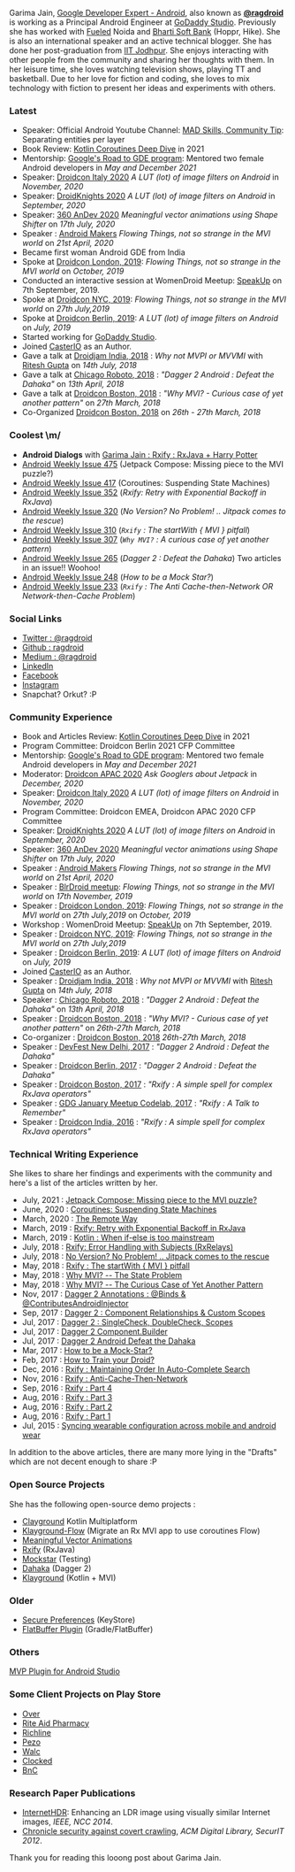 Garima Jain, [Google Developer Expert - Android](https://developers.google.com/community/experts/directory/profile/profile-garima_jain), also known as [**@ragdroid**](https://twitter.com/ragdroid) is working as a Principal Android Engineer at [GoDaddy Studio](https://www.godaddy.com/en-za/studio). Previously she has worked with [Fueled](https://fueled.com/) Noida and [Bharti Soft Bank](https://www.crunchbase.com/organization/bsb) (Hoppr, Hike). She is also an international speaker and an active technical blogger. She has done her post-graduation from [IIT Jodhpur](http://iitj.ac.in/). She enjoys interacting with other people from the community and sharing her thoughts with them. In her leisure time, she loves watching television shows, playing TT and basketball. Due to her love for fiction and coding, she loves to mix technology with fiction to present her ideas and experiments with others.

### Latest
 - Speaker: Official Android Youtube Channel: [MAD Skills, Community Tip](https://www.youtube.com/watch?v=cfak1jDKM_4): Separating entities per layer
 - Book Review: [Kotlin Coroutines Deep Dive](https://kt.academy/book/coroutines) in 2021
 - Mentorship: [Google's Road to GDE program](https://developers.googleblog.com/2021/09/mentoring-future-women-experts.html): Mentored two female Android developers in *May and December 2021*
 - Speaker: [Droidcon Italy 2020](https://www.youtube.com/watch?v=mSCW8wFWz5k&ab_channel=AndroidHeroes) *A LUT (lot) of image filters on Android* in *November, 2020*
 - Speaker: [DroidKnights 2020](https://www.youtube.com/watch?v=H9_R0kXk57E&ab_channel=DroidKnights) *A LUT (lot) of image filters on Android* in *September, 2020*
 - Speaker: [360 AnDev 2020](https://www.youtube.com/watch?reload=9&v=mU6x7CY1Moc&ab_channel=JohnWilker) *Meaningful vector animations using Shape Shifter* on *17th July, 2020*
 - Speaker :  [Android Makers](https://www.youtube.com/watch?v=e_r4d-33GDY&ab_channel=AndroidMakers) *Flowing Things, not so strange in the MVI world* on *21st April, 2020*
 - Became first woman Android GDE from India
 - Spoke at [Droidcon London, 2019](https://skillsmatter.com/skillscasts/14164-flowing-things-not-so-strange-in-the-mvi-world): *Flowing Things, not so strange in the MVI world* on *October, 2019*
 - Conducted an interactive session at WomenDroid Meetup: [SpeakUp](https://twitter.com/WomenDroid/status/1167079658463977472) on 7th September, 2019.
 - Spoke at [Droidcon NYC, 2019](https://www.droidcon.com/media-detail?video=362742238): *Flowing Things, not so strange in the MVI world* on *27th July,2019*
 - Spoke at [Droidcon Berlin, 2019](https://www.droidcon.com/media-detail?video=353348763): *A LUT (lot) of image filters on Android* on *July, 2019*
 - Started working for [GoDaddy Studio](https://www.godaddy.com/en-za/studio).
 - Joined [CasterIO](https://articles.caster.io/author/gjain/) as an Author.
 - Gave a talk at [Droidjam India, 2018](https://www.youtube.com/watch?v=IRCd6aftFkE&index=12&t=2s&list=PLbgP71NCXCqFr6djMCR3KnZez31toGXS3) : *Why not MVPI or MVVMI* with [Ritesh Gupta](http://riteshhh.com/) on *14th July, 2018*
 - Gave a talk at [Chicago Roboto, 2018](https://www.youtube.com/watch?v=3VNQYZHRQf4) : *"Dagger 2 Android : Defeat the Dahaka"* on *13th April, 2018*
 - Gave a talk at [Droidcon Boston, 2018](https://www.youtube.com/watch?time_continue=358&v=KpuFW-jamVo) : *"Why MVI? - Curious case of yet another pattern"* on *27th March, 2018* 
 - Co-Organized [Droidcon Boston, 2018](http://www.droidcon-boston.com/) on *26th - 27th March, 2018* 

### Coolest \m/

 - **Android Dialogs** with [Garima Jain : Rxify : RxJava + Harry Potter](https://www.youtube.com/watch?v=5JO7Q6HO52w)
 - [Android Weekly Issue 475](https://newsletterest.com/message/64956/Android-Weekly-475) (Jetpack Compose: Missing piece to the MVI puzzle?)
 - [Android Weekly Issue 417](https://androidweekly.net/issues/issue-417) (Coroutines: Suspending State Machines)
 - [Android Weekly Issue 352](https://androidweekly.net/issues/issue-352) (*Rxify: Retry with Exponential Backoff in RxJava*) 
 - [Android Weekly Issue 320](https://androidweekly.net/issues/issue-320) (*No Version? No Problem! .. Jitpack comes to the rescue*)
 - [Android Weekly Issue 310](https://androidweekly.net/issues/issue-310) (*`Rxify` : The startWith { MVI } pitfall*)
 - [Android Weekly Issue 307](http://androidweekly.net/issues/issue-307) (*`Why MVI?` : A curious case of yet another pattern*)
 - [Android Weekly Issue 265](http://androidweekly.net/issues/issue-265) (*Dagger 2 : Defeat the Dahaka*) Two articles in an issue!! Woohoo!
 - [Android Weekly Issue 248](http://androidweekly.net/issues/issue-248) (*How to be a Mock Star?*)
 - [Android Weekly Issue 233](http://androidweekly.net/issues/issue-233) (*`Rxify` : The Anti Cache-then-Network OR Network-then-Cache Problem*)

### Social Links
 - [Twitter : @ragdroid](https://twitter.com/ragdroid)
 - [Github : ragdroid](https://github.com/ragdroid/)
 - [Medium : @ragdroid](https://medium.com/@ragdroid)
 - [LinkedIn](https://www.linkedin.com/in/ragdroid/)
 - [Facebook](https://www.facebook.com/ragdr0id)
 - [Instagram](https://www.instagram.com/ragdr0id/)
 - Snapchat? Orkut? :P
 
### Community Experience
 - Book and Articles Review: [Kotlin Coroutines Deep Dive](https://kt.academy/book/coroutines) in 2021
 - Program Committee: Droidcon Berlin 2021 CFP Committee 
 - Mentorship: [Google's Road to GDE program](https://developers.googleblog.com/2021/09/mentoring-future-women-experts.html): Mentored two female Android developers in *May and December 2021*
 - Moderator: [Droidcon APAC 2020](https://www.droidcon.com/2020/12/15/ask-googlers-about-jetpack/?video=491020688) *Ask Googlers about Jetpack* in *December, 2020*
 - Speaker: [Droidcon Italy 2020](https://www.youtube.com/watch?v=mSCW8wFWz5k&ab_channel=AndroidHeroes) *A LUT (lot) of image filters on Android* in *November, 2020*
 - Program Committee: Droidcon EMEA, Droidcon APAC 2020 CFP Committee 
 - Speaker: [DroidKnights 2020](https://www.youtube.com/watch?v=H9_R0kXk57E&ab_channel=DroidKnights) *A LUT (lot) of image filters on Android* in *September, 2020*
 - Speaker: [360 AnDev 2020](https://www.youtube.com/watch?reload=9&v=mU6x7CY1Moc&ab_channel=JohnWilker) *Meaningful vector animations using Shape Shifter* on *17th July, 2020*
 - Speaker :  [Android Makers](https://www.youtube.com/watch?v=e_r4d-33GDY&ab_channel=AndroidMakers) *Flowing Things, not so strange in the MVI world* on *21st April, 2020*
 - Speaker : [BlrDroid meetup](https://www.meetup.com/blrdroid/events/265552112/): *Flowing Things, not so strange in the MVI world* on *17th November, 2019*
 - Speaker : [Droidcon London, 2019](https://skillsmatter.com/skillscasts/14164-flowing-things-not-so-strange-in-the-mvi-world): *Flowing Things, not so strange in the MVI world* on *27th July,2019* on *October, 2019*
 - Workshop : WomenDroid Meetup: [SpeakUp](https://twitter.com/WomenDroid/status/1167079658463977472) on 7th September, 2019.
 - Speaker : [Droidcon NYC, 2019](https://www.droidcon.com/media-detail?video=362742238): *Flowing Things, not so strange in the MVI world* on *27th July,2019*
 - Speaker : [Droidcon Berlin, 2019](https://www.droidcon.com/media-detail?video=353348763): *A LUT (lot) of image filters on Android* on *July, 2019*
 - Joined [CasterIO](https://articles.caster.io/author/gjain/) as an Author.
 - Speaker : [Droidjam India, 2018](https://www.youtube.com/watch?v=IRCd6aftFkE&index=12&t=2s&list=PLbgP71NCXCqFr6djMCR3KnZez31toGXS3) : *Why not MVPI or MVVMI* with [Ritesh Gupta](http://riteshhh.com/) on *14th July, 2018*
 - Speaker : [Chicago Roboto, 2018](https://www.youtube.com/watch?v=3VNQYZHRQf4) : *"Dagger 2 Android : Defeat the Dahaka"* on *13th April, 2018*
 - Speaker : [Droidcon Boston, 2018](https://www.youtube.com/watch?time_continue=358&v=KpuFW-jamVo) : *"Why MVI? - Curious case of yet another pattern"* on *26th-27th March, 2018* 
 - Co-organizer : [Droidcon Boston, 2018](http://www.droidcon-boston.com/) *26th-27th March, 2018* 
 - Speaker : [DevFest New Delhi, 2017](https://www.meetup.com/GDGNewDelhi/events/243302149/) : *"Dagger 2 Android : Defeat the Dahaka"*
 - Speaker : [Droidcon Berlin, 2017](https://www.youtube.com/watch?v=iczp_toHxmA) : *"Dagger 2 Android : Defeat the Dahaka"*
 - Speaker : [Droidcon Boston, 2017](https://academy.realm.io/posts/rxify-rxjava-operators-droid-boston-jain-2017/) : *"Rxify : A simple spell for complex RxJava operators"*
 - Speaker : [GDG January Meetup Codelab, 2017](https://github.com/gdgnewdelhi/talks/blob/master/past_talk_titles.md) : *"Rxify : A Talk to Remember"*
 - Speaker : [Droidcon India, 2016](https://hasgeek.tv/droidconin/droidconin-2016-day-1/1258-rxify-a-simple-spell-for-complex-rxjava-operators) : *"Rxify : A simple spell for complex RxJava operators"*

### Technical Writing Experience 

She likes to share her findings and experiments with the community and here's a list of the articles written by her.
 - July, 2021 : [Jetpack Compose: Missing piece to the MVI puzzle?](https://medium.com/google-developer-experts/jetpack-compose-missing-piece-to-the-mvi-puzzle-44c0e60b571)
 - June, 2020 : [Coroutines: Suspending State Machines](https://medium.com/google-developer-experts/coroutines-suspending-state-machines-36b189f8aa60)
 - March, 2020 : [The Remote Way](https://medium.com/over-engineering/the-remote-way-805e3e37bad6)
 - March, 2019 : [Rxify: Retry with Exponential Backoff in RxJava](https://medium.com/over-engineering/rxify-exponential-backoff-on-retry-48bb66912391)
 - March, 2019 :  [Kotlin : When if-else is too mainstream](https://medium.com/@ragdroid/kotlin-when-if-else-is-too-mainstream-acc4b91c2416) 
 - July, 2018 : [Rxify: Error Handling with Subjects (RxRelays)](https://articles.caster.io/android/rxify-error-handling-with-subjects-relays/)
 - July, 2018 : [No Version? No Problem! .. Jitpack comes to the rescue](https://medium.com/@ragdroid/no-version-no-problem-jitpack-comes-to-the-rescue-d8754b335c34)
 - May, 2018 : [Rxify : The startWith { MVI } pitfall](https://medium.com/@ragdroid/rxify-the-startwith-mvi-pitfall-68764ae8946d)
 - May, 2018 : [Why MVI? -- The State Problem](https://medium.com/fueled-engineering/why-mvi-the-state-problem-ee867c7da20c)
 - May, 2018 : [Why MVI? -- The Curious Case of Yet Another Pattern](https://medium.com/fueled-engineering/why-mvi-538ee07f0f32)
 - Nov, 2017 : [Dagger 2 Annotations : @Binds & @ContributesAndroidInjector](https://proandroiddev.com/dagger-2-annotations-binds-contributesandroidinjector-a09e6a57758f)
 - Sep, 2017 : [Dagger 2 : Component Relationships & Custom Scopes](https://proandroiddev.com/dagger-2-component-relationships-custom-scopes-8d7e05e70a37)
 - Jul, 2017 : [Dagger 2 : SingleCheck, DoubleCheck, Scopes](https://proandroiddev.com/dagger-2-check-singlecheck-doublecheck-scopes-4ee48fc31736)
 - Jul, 2017 : [Dagger 2 Component.Builder](https://proandroiddev.com/dagger-2-component-builder-1f2b91237856)
 - Jul, 2017 : [Dagger 2 Android Defeat the Dahaka](https://proandroiddev.com/dagger-2-android-defeat-the-dahaka-b1c542233efc)
 - Mar, 2017 : [How to be a Mock-Star?](https://medium.com/fueled-android/how-to-be-a-mock-star-fc00714d8c2f)
 - Feb, 2017 : [How to Train your Droid?](https://medium.com/@ragdroid/how-to-train-your-droid-1188e39f98be)
 - Dec, 2016 : [Rxify : Maintaining Order In Auto-Complete Search](https://medium.com/fueled-android/rxify-maintaining-order-in-auto-complete-search-d5c46ba26578)
 - Nov, 2016 : [Rxify : Anti-Cache-Then-Network](http://www.andevcon.com/news/rxify-the-anti-cache-then-network-or-network-then-cache-problem)
 - Sep, 2016 : [Rxify : Part 4](https://medium.com/fueled-android/rxify-a-simple-spell-for-complex-rxjava-operators-part-4-eb929d3e2240)
 - Aug, 2016 : [Rxify : Part 3](https://medium.com/fueled-android/rxify-a-simple-spell-for-complex-rxjava-operators-part-3-44e2b3535cce)
 - Aug, 2016 : [Rxify : Part 2](https://medium.com/fueled-android/rxify-a-simple-spell-for-complex-rxjava-operators-part-2-b82b379f5c7f)
 - Aug, 2016 : [Rxify : Part 1](https://medium.com/fueled-android/rxify-a-simple-spell-for-complex-rxjava-operators-part-1-4c31921583c4)
 - Jul, 2015 : [Syncing wearable configuration across mobile and android wear](https://medium.com/fueled-android/syncing-wearable-22136eca6acd)
 
 In addition to the above articles, there are many more lying in the "Drafts" which are not decent enough to share :P

### Open Source Projects

She has the following open-source demo projects :
 
 - [Clayground](https://github.com/ragdroid/Clayground) Kotlin Multiplatform
 - [Klayground-Flow](https://github.com/ragdroid/klayground/pull/7) (Migrate an Rx MVI app to use coroutines Flow)
 - [Meaningful Vector Animations](https://github.com/ragdroid/meaningful-vector-animations)
 - [Rxify](https://github.com/ragdroid/rxify) (RxJava)
 - [Mockstar](https://github.com/ragdroid/mockstar) (Testing)
 - [Dahaka](https://github.com/ragdroid/Dahaka) (Dagger 2)
 - [Klayground](https://github.com/ragdroid/klayground) (Kotlin + MVI)

### Older
 - [Secure Preferences](https://github.com/ophio/secure-preferences) (KeyStore)
 - [FlatBuffer Plugin](https://github.com/ophio/flatbuffer-gradle-plugin) (Gradle/FlatBuffer)


### Others
[MVP Plugin for Android Studio](https://plugins.jetbrains.com/plugin/8341-mvp-generator)

### Some Client Projects on Play Store

 - [Over](https://play.google.com/store/apps/details?id=app.over.editor)
 - [Rite Aid Pharmacy](https://play.google.com/store/apps/details?id=com.riteaid.android&hl=en)
 - [Richline](https://play.google.com/store/apps/details?id=com.richline.ela&hl=en)
 - [Pezo](https://play.google.com/store/apps/details?id=com.fueled.pezo&hl=en)
 - [Walc](https://play.google.com/store/apps/details?id=com.walcinc.walc&hl=en)
 - [Clocked](https://play.google.com/store/apps/details?id=com.fueled.clocked)
 - [BnC](https://play.google.com/store/apps/developer?id=Barnes+%26+Noble+College&hl=en)
 
 ### Research Paper Publications
  - [InternetHDR](http://ieeexplore.ieee.org/document/6811307/?reload=true&lipi=urn:li:page:d_flagship3_profile_view_base;GKgou9lJTrmcWCpOBEeTJw%3D%3D): Enhancing an LDR image using visually similar Internet images, *IEEE, NCC 2014*.
  - [Chronicle security against covert crawling](https://dl.acm.org/citation.cfm?id=2490434&lipi=urn%253Ali%253Apage%253Ad_flagship3_profile_view_base%253BGKgou9lJTrmcWCpOBEeTJw%253D%253D), *ACM Digital Library, SecurIT 2012*.
 
 Thank you for reading this looong post about Garima Jain.



